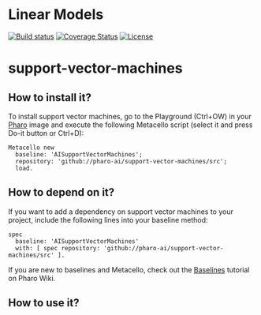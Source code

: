 # Linear Models

[![Build status](https://github.com/pharo-ai/support-vector-machines/workflows/CI/badge.svg)](https://github.com/pharo-ai/support-vector-machines/actions/workflows/test.yml)
[![Coverage Status](https://coveralls.io/repos/github/pharo-ai/support-vector-machines/badge.svg?branch=master)](https://coveralls.io/github/pharo-ai/support-vector-machines?branch=master)
[![License](https://img.shields.io/badge/license-MIT-blue.svg)](https://raw.githubusercontent.com/pharo-ai/support-vector-machines/master/LICENSE)


# support-vector-machines

## How to install it?

To install support vector machines, go to the Playground (Ctrl+OW) in your [Pharo](https://pharo.org/) image and execute the following Metacello script (select it and press Do-it button or Ctrl+D):

```Smalltalk
Metacello new
  baseline: 'AISupportVectorMachines';
  repository: 'github://pharo-ai/support-vector-machines/src';
  load.
```

## How to depend on it?

If you want to add a dependency on support vector machines to your project, include the following lines into your baseline method:

```Smalltalk
spec
  baseline: 'AISupportVectorMachines'
  with: [ spec repository: 'github://pharo-ai/support-vector-machines/src' ].
```

If you are new to baselines and Metacello, check out the [Baselines](https://github.com/pharo-open-documentation/pharo-wiki/blob/master/General/Baselines.md) tutorial on Pharo Wiki.

## How to use it?